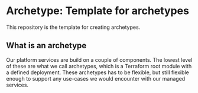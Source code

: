 # Archetype: Template for archetypes

This repository is the template for creating archetypes.

## What is an archetype
<!--- Leave this as is for all archetypes -->

Our platform services are build on a couple of components. The lowest level of these are what we call archetypes, which is a Terraform root module with a defined deployment. These archetypes has to be flexible, but still flexible enough to support any use-cases we would encounter with our managed services.
